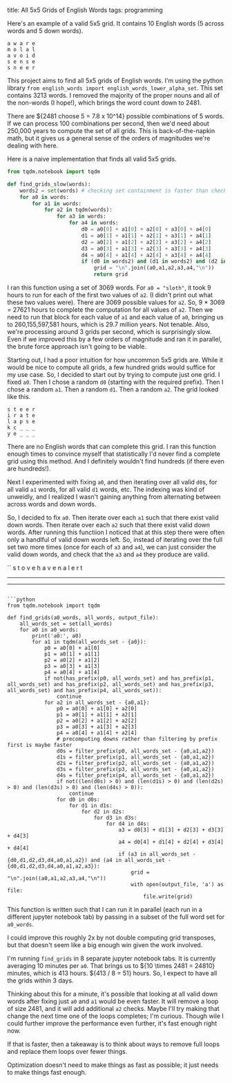 title: All 5x5 Grids of English Words
tags: programming

Here's an example of a valid 5x5 grid. It contains 10 English words (5 across words and 5 down words).

```
a w a r e
m o l a l
a v o i d
s e n s e
s n e e r
```

This project aims to find all 5x5 grids of English words. I'm using the python library `from english_words import english_words_lower_alpha_set`. This set contains 3213 words. I removed the majority of the proper nouns and all of the non-words (I hope!), which brings the word count down to 2481.

There are ${2481 choose 5 = 7.8 x 10^14} possible combinations of 5 words. If we can process 100 combinations per second, then we'd need about 250,000 years to compute the set of all grids. This is back-of-the-napkin math, but it gives us a general sense of the orders of magnitudes we're dealing with here.

Here is a naive implementation that finds all valid 5x5 grids.

```python
from tqdm.notebook import tqdm

def find_grids_slow(words):
    words2 = set(words) # checking set containment is faster than checking list containment
    for a0 in words:
        for a1 in words:
            for a2 in tqdm(words):
                for a3 in words:
                    for a4 in words:
                        d0 = a0[0] + a1[0] + a2[0] + a3[0] + a4[0]
                        d1 = a0[1] + a1[1] + a2[1] + a3[1] + a4[1]
                        d2 = a0[2] + a1[2] + a2[2] + a3[2] + a4[2]
                        d3 = a0[3] + a1[3] + a2[3] + a3[3] + a4[3]
                        d4 = a0[4] + a1[4] + a2[4] + a3[4] + a4[4]
                        if (d0 in words2) and (d1 in words2) and (d2 in words2) and (d3 in words2) and (d4 in words2):
                            grid = "\n".join((a0,a1,a2,a3,a4,"\n"))
                            return grid
```

I ran this function using a set of 3069 words. For `a0 = "sloth"`, it took 9 hours to run for each of the first two values of `a2`. (I didn't print out what these two values were). There are 3069 possible values for `a2`. So, 9 * 3069 = 27621 hours to complete the computation for all values of `a2`. Then we need to run that block for each value of `a1` and each value of `a0`, bringing us to 260,155,597,581 hours, which is 29.7 million years. Not tenable. Also, we're processing around 3 grids per second, which is surprisingly slow. Even if we improved this by a few orders of magnitude and ran it in parallel, the brute force approach isn't going to be viable.

Starting out, I had a poor intuition for how uncommon 5x5 grids are. While it would be nice to compute all grids, a few hundred grids would suffice for my use case. So, I decided to start out by trying to compute just one grid. I fixed `a0`. Then I chose a random `d0` (starting with the required prefix). Then I chose a random `a1`. Then a random `d1`. Then a random `a2`. The grid looked like this.

```
s t e e r
i r a t e
l a p s e
k c _ _ _
y e _ _ _
```

There are no English words that can complete this grid. I ran this function enough times to convince myself that statistically I'd never find a complete grid using this method. And I definitely wouldn't find hundreds (if there even are hundreds!). 

Next I experimented with fixing `a0`, and then iterating over all valid `d0`s, for all valid `a1` words, for all valid `d1` words, etc. The indexing was kind of unweidly, and I realized I wasn't gaining anything from alternating between across words and down words.

So, I decided to fix `a0`. Then iterate over each `a1` such that there exist valid down words. Then iterate over each `a2` such that there exist valid down words. After running this functiion I noticed that at this step there were often only a handlful of valid down words left. So, instead of iterating over the full set two more times (once for each of `a3` and `a4`), we can just consider the valid down words, and check that the `a3` and `a4` they produce are valid.

``
s t o v e
h a v e n
a l e r t
_ _ _ _ _ 
_ _ _ _ _ 
```

```python
from tqdm.notebook import tqdm

def find_grids(a0_words, all_words, output_file):
    all_words_set = set(all_words)
    for a0 in a0_words:
        print('a0:', a0)
        for a1 in tqdm(all_words_set - {a0}):
            p0 = a0[0] + a1[0]
            p1 = a0[1] + a1[1]
            p2 = a0[2] + a1[2]
            p3 = a0[3] + a1[3]
            p4 = a0[4] + a1[4]
            if not(has_prefix(p0, all_words_set) and has_prefix(p1, all_words_set) and has_prefix(p2, all_words_set) and has_prefix(p3, all_words_set) and has_prefix(p4, all_words_set)):
                continue
            for a2 in all_words_set - {a0,a1}:
                p0 = a0[0] + a1[0] + a2[0]
                p1 = a0[1] + a1[1] + a2[1]
                p2 = a0[2] + a1[2] + a2[2]
                p3 = a0[3] + a1[3] + a2[3]
                p4 = a0[4] + a1[4] + a2[4]
                # precomputing downs rather than filtering by prefix first is maybe faster
                d0s = filter_prefix(p0, all_words_set - {a0,a1,a2})
                d1s = filter_prefix(p1, all_words_set - {a0,a1,a2})
                d2s = filter_prefix(p2, all_words_set - {a0,a1,a2})
                d3s = filter_prefix(p3, all_words_set - {a0,a1,a2})
                d4s = filter_prefix(p4, all_words_set - {a0,a1,a2})
                if not((len(d0s) > 0) and (len(d1s) > 0) and (len(d2s) > 0) and (len(d3s) > 0) and (len(d4s) > 0)):
                    continue
                for d0 in d0s:
                    for d1 in d1s:
                        for d2 in d2s:
                            for d3 in d3s:
                                for d4 in d4s:
                                    a3 = d0[3] + d1[3] + d2[3] + d3[3] + d4[3]
                                    a4 = d0[4] + d1[4] + d2[4] + d3[4] + d4[4]
                                    if (a3 in all_words_set - {d0,d1,d2,d3,d4,a0,a1,a2}) and (a4 in all_words_set - {d0,d1,d2,d3,d4,a0,a1,a2,a3}):
                                        grid = "\n".join((a0,a1,a2,a3,a4,"\n"))
                                        with open(output_file, 'a') as file:
                                            file.write(grid)
```

This function is written such that I can run it in parallel (each run in a different jupyter notebook tab) by passing in a subset of the full word set for `a0_words`.

I could improve this roughly 2x by not double computing grid transposes, but that doesn't seem like a big enough win given the work involved.

I'm running `find_grids` in 8 separate jupyter notebook tabs. It is currently averaging 10 minutes per `a0`. That brings us to ${10 \times 2481 = 24810} minutes, which is 413 hours. ${413 / 8 = 51} hours. So, I expect to have all the grids within 3 days.

Thinking about this for a minute, it's possible that looking at all valid down words after fixing just `a0` and `a1` would be even faster. It will remove a loop of size 2481, and it will add additional `a2` checks. Maybe I'll try making that change the next time one of the loops completes; I'm curious. Though wile I could further improve the performance even further, it's fast enough right now.

If that is faster, then a takeaway is to think about ways to remove full loops and replace them loops over fewer things.

Optimization doesn't need to make things as fast as possible; it just needs to make things fast enough.
